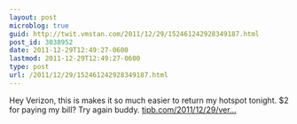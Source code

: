 ```yaml
---
layout: post
microblog: true
guid: http://twit.vmstan.com/2011/12/29/152461242928349187.html
post_id: 3038952
date: 2011-12-29T12:49:27-0600
lastmod: 2011-12-29T12:49:27-0600
type: post
url: /2011/12/29/152461242928349187.html
---
```

Hey Verizon, this is makes it so much easier to return my hotspot tonight. $2 for paying my bill? Try again buddy. <a href="http://www.tipb.com/2011/12/29/verizon-charging-2-fee-online-phone-payments/">tipb.com/2011/12/29/ver…</a>
